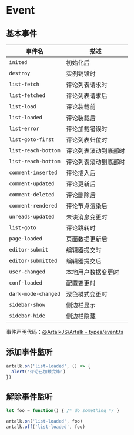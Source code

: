 # Event

## 基本事件

|事件名|描述|
|-|-|
| `inited` | 初始化后 |
| `destroy` | 实例销毁时 |
| `list-fetch` | 评论列表请求时 |
| `list-fetched` | 评论列表请求后 |
| `list-load` | 评论装载前 |
| `list-loaded` | 评论装载后 |
| `list-error` | 评论加载错误时 |
| `list-goto-first` | 评论列表归位时 |
| `list-reach-bottom` | 评论列表滚动到底部时 |
| `list-reach-bottom` | 评论列表滚动到底部时 |
| `comment-inserted`   | 评论插入后           |
| `comment-updated`    | 评论更新后           |
| `comment-deleted`    | 评论删除后           |
| `comment-rendered`   | 评论节点渲染后       |
| `unreads-updated`    | 未读消息变更时       |
| `list-goto`          | 评论跳转时           |
| `page-loaded`        | 页面数据更新后       |
| `editor-submit`      | 编辑器提交时         |
| `editor-submitted`   | 编辑器提交后         |
| `user-changed`       | 本地用户数据变更时   |
| `conf-loaded`        | 配置变更时           |
| `dark-mode-changed`  | 深色模式变更时       |
| `sidebar-show`       | 侧边栏显示          |
| `sidebar-hide`       | 侧边栏隐藏          |
 

事件声明代码：[@ArtalkJS/Artalk - types/event.ts](https://github.com/ArtalkJS/Artalk/blob/master/ui/packages/artalk/types/event.ts)

## 添加事件监听

```js
artalk.on('list-loaded', () => {
  alert('评论已加载完毕')
})
```

## 解除事件监听

```js
let foo = function() { /* do something */ }

artalk.on('list-loaded', foo)
artalk.off('list-loaded', foo)
```
